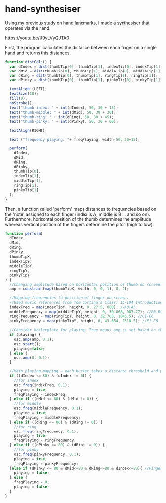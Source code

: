 # hand-synthesiser
Using my previous study on hand landmarks, I made a synthesiser that operates via the hand. 

https://youtu.be/U9yLVyQJTA0

First, the program calculates the distance between each finger on a single hand and returns this distances. 

``` js
function distCalc() {
  var dIndex = dist(thumbTip[0], thumbTip[1], indexTip[0], indexTip[1]);
  var dMid = dist(thumbTip[0], thumbTip[1], middleTip[0], middleTip[1]);
  var dRing = dist(thumbTip[0], thumbTip[1], ringTip[0], ringTip[1]);
  var dPinky = dist(thumbTip[0], thumbTip[1], pinkyTip[0], pinkyTip[1]);

  textAlign (LEFT); 
  textSize(10);
  fill(0);
  noStroke();
  text("thumb-index: " + int(dIndex), 50, 30 + 15);
  text("thumb-middle: " + int(dMid), 50, 30 + 30);
  text("thumb-ring: " + int(dRing), 50, 30 + 45);
  text("thumb-pinky: " + int(dPinky), 50, 30 + 60);

  textAlign(RIGHT); 

  text ("frequency playing: "+ freqPlaying, width-50, 30+15); 

  perform(
    dIndex,
    dMid,
    dRing,
    dPinky,
    thumbTip[0],
    indexTip[1],
    middleTip[1],
    ringTip[1],
    pinkyTip[1]
  );
}
```

Then, a function called 'perform' maps distances to frequencies based on the 'note' assigned to each finger (index is A, middle is B ... and so on). Furthermore, horizontal position of the thumb determines the amplitude whereas vertical position of the fingers determine the pitch (high to low). 

``` js
function perform(
  dIndex,
  dMid,
  dRing,
  dPinky,
  thumbTipX,
  indexTipY,
  middleTipY,
  ringTipY,
  pinkyTipY
) {
  //Changing amplitude based on horizontal position of thumb on screen.
  amp = constrain(map(thumbTipX, width, 0, 0, 1), 0, 1);

  //Mapping frequencies to position of finger on screen. 
  //Used music references from Tom Cortina's Class: 15-104 Introduction to Computing for Creative Practice (24, More Sound). 
  indexFreq = map(indexTipY, height, 0, 27.5, 880); //A0-A5
  middleFrequency = map(middleTipY, height, 0, 30.868, 987.77); //B0-B5
  ringFrequency = map(ringTipY, height, 0, 32.703, 1046.5); //C1-C6
  pinkyFrequency = map(pinkyTipY, height, 0, 43.654, 1318.5); //E1-E6

  //Consider boilerplate for playing. True means amp is set based on the mapping and oscillator starts, else oscillator amp is 0.
  if (playing) {
    osc.amp(amp, 0.1);
    osc.start();
    playing=false;
  } else {
    osc.amp(0, 0.1);
  }

  //Main playing mapping – each bucket takes a distance threshold and plays a certain frequency.
  if ((dIndex <= 80) & (dIndex != 0)) {
    //for index
    osc.freq(indexFreq, 0.1);
    playing = true;
    freqPlaying = indexFreq; 
  } else if ((dMid <= 80) & (dMid != 0)) {
    //for middle
    osc.freq(middleFrequency, 0.1);
    playing = true;
    freqPlaying = middleFrequency; 
  } else if ((dRing <= 80) & (dRing != 0)) {
    //for ring
    osc.freq(ringFrequency, 0.1);
    playing = true;
    freqPlaying = ringFrequency;
  } else if ((dPinky <= 80) & (dRing != 0)) {
    //for pinky
    osc.freq(pinkyFrequency, 0.1);
    playing = true;
    freqPlaying = pinkyFrequency;
  }else if (dPinky <= 80 & dMid<=80 & dRing<=80 & dIndex<=80){ //Fingers are clumped or off the screen, so play nothing.
    playing = false;
  } else {
    freqPlaying = 0; 
    playing = false;
  }
}
```
